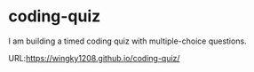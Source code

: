 # coding-quiz

I am building a timed coding quiz with multiple-choice questions.

URL:https://wingky1208.github.io/coding-quiz/

